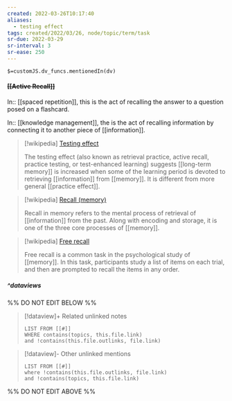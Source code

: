 ```yaml
---
created: 2022-03-26T10:17:40 
aliases:
  - testing effect
tags: created/2022/03/26, node/topic/term/task
sr-due: 2022-03-29
sr-interval: 3
sr-ease: 250
---
```

`$=customJS.dv_funcs.mentionedIn(dv)`

#### <s class="topic-title">[[Active Recall]]</s>

In:: [[spaced repetition]],
this is the act of recalling the answer to a question posed on a flashcard.

In:: [[knowledge management]],
the is the act of recalling information by connecting it to another piece of [[information]].

> [!wikipedia] [Testing effect](https://en.wikipedia.org/wiki/Testing%20effect)
> 
> The testing effect (also known as retrieval practice, active recall, practice testing, or test-enhanced learning)  suggests [[long-term memory]] is increased when some of the learning period is devoted to retrieving [[information]] from [[memory]]. It is different from more general [[practice effect]].
> 

> [!wikipedia] [Recall (memory)](https://en.wikipedia.org/wiki/Recall%20(memory))
> 
> Recall in memory  refers to the mental process of retrieval of [[information]] from the past. Along with encoding and storage, it is one of the three core processes of [[memory]]. 
>

> [!wikipedia] [Free recall](https://en.wikipedia.org/wiki/Free%20recall)
> 
> Free recall is a common task in the psychological study of [[memory]].  In this task, participants study a list of items on each trial, and then are prompted to recall the items in any order.  
> 





##### ^dataviews

%% DO NOT EDIT BELOW %%
> [!dataview]+ Related unlinked notes
> ```dataview
> LIST FROM [[#]]
> WHERE contains(topics, this.file.link)
> and !contains(this.file.outlinks, file.link)
> ```
 
> [!dataview]- Other unlinked mentions
> ```dataview
> LIST FROM [[#]]
> where !contains(this.file.outlinks, file.link)
> and !contains(topics, this.file.link)
> ```

%% DO NOT EDIT ABOVE %%
